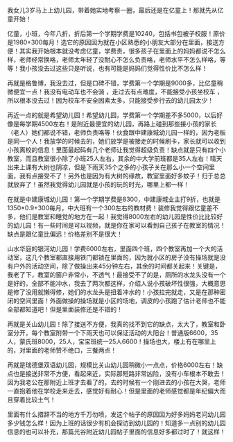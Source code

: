 我女儿3岁马上上幼儿园，带着她实地考察一圈，最后还是在亿童上！那就先从亿童开始！

亿童，小班，今年八折，折后第一个学期学费是10240，包括书包被子校服！原价是1980+300每月！选它的原因因为就在小区熟悉的小朋友大部分在里面，接送方便！其实我开始根本就没考虑亿童，学费贵，很多孩子在里面上的妈妈都说不怎么样，老师经常换咯，老师太年轻了没耐心不怎么负责咯，老师水平不怎么样咯，等等！我小孩没去过这些只是听说，也有可能是妈妈们觉得性价比不怎么样！

<!-- more -->

再就是格鲁博，我没去过，但是口碑不错，学费第一个学期是9000多，比亿童稍微便宜一点！我没有电动车也不会骑 ，走过去有点难度，不能接受小孩坐校车 ，所以根本没去过！因为校车不安全因素太多，只能接受步行去的幼儿园太少！

再近一点的就是希望幼儿园！希望幼儿园，学费第一个学期差不多5000，以后好像是每学期4500左右！是附近最便宜的幼儿园，再路上碰到那些接小孩的家长（老人）她们都说不错，老师负责咯等！伙食跟中建康城幼儿园一样的，因为老板是同一个人！我放学的时候去的，她们放学是被接走的时候刷卡，家长就可以收到小孩离校的信息！里面最起码有几个老师让我觉得超级负责！缺点就是只有四个小教室，而且教室很小除了小班25人左右，其余的中大学前班都是35人左右！晴天出来上课有大树也阴凉，但是下雨天35个之多的小孩子关在那么小一个空间里面，我有点接受不了！另外也是因为有大树的缘故，教室里面好多蚊子！归于总总就放弃了！虽然我觉得幼儿园就是小孩的玩的时光，哪里上都一样！

在就是中建康城幼儿园！第一个学期学费是8300，中建康城业主打9折，也就是1350*0.9+300每月，中大班有一个300左右的教材费！装修我觉得跟亿童差不多，他们是教室和睡觉的地方在一起！我觉得8000左右的幼儿园是性价比比较好的幼儿园！有一些时间是可以视频，就是你在家可以看到自己孩子在教室的情况！缺点是跟亿童比偏远！价格差别不是很大！

山水华庭的银河幼儿园！学费6000左右，里面四个班，四个教室再加一个大的活动室，这几个教室都直接用铁门都锁在里面的，因为就小区的房子没有操场就是没有户外的活动空间，除了做操出来45分钟左右，其余的时间都关起来！关键是，我老了下，教室的窗户非常小，不透气！最接受不了的是，厕所的水龙头没有一个是好的，全部不能冲水，我去了两次都这样，介绍人说小孩破坏性很强，大概意思是修了没用就懒得修，她们的水龙头是扭着冲水的！小孩拉完就走，又是在那种密闭的空间里面！外面做操的操场就是小区的场地，调皮的小孩跑了估计老师也不能全部都知道吧！但是里面装修还是不错的！

再就是关山幼儿园！除了接送不方便，我真的找不到它的缺点，太大了，教室和卧室分开，每个教室附带一个下雨天也可以保证活动的大阳台！普通版6600，35人，蒙氏班8000，25人，宝宝班统一25人6600！操场也大，楼上有在哪里上的，对里面的老师赞不绝口，三餐两点！

再就是瑞德堡双语幼儿园，规模比关山幼儿园稍微小一点点，价格6000左右！缺点也是接送非常不方便，看起来近，实际那短路非常凶险，没有小车根本不敢去！因为我老公在那附近上班才去看了的，去的时候有一个刚进去的小孩在大哭，老师一直抱着他在学校走来走去，感觉好有耐心！但是里面的老师感觉都是年纪偏大而且穿着比较土气！

里面有什么措辞不当的地方千万勿喷，发这个帖子的原因因为好多妈妈老问幼儿园多少钱怎么样！因为上班的话很少有机会探访到幼儿园的！知道多一点别的幼儿园信息的也可以补充，那篇光谷附近幼儿园帖子里面的信息好多都过时了！就这样！

